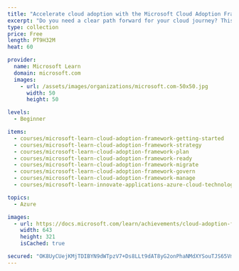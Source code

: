 ```yaml
---
title: "Accelerate cloud adoption with the Microsoft Cloud Adoption Framework for Azure"
excerpt: "Do you need a clear path forward for your cloud journey? This learning path includes best practice guidance to help you create a cloud strategy, define a cloud adoption plan, prepare your cloud environment with proper governance, and implement cloud operations in alignment with your organizational needs.  Cloud architects and IT professionals will learn and engage with the proven best practices, tools, and documentation in the Cloud Adoption Framework for Azure to build the technical knowledge needed to help your organization successfully adopt the cloud and meet business goals."
type: collection
price: Free
length: PT9H32M
heat: 60

provider:
  name: Microsoft Learn
  domain: microsoft.com
  images:
    - url: /assets/images/organizations/microsoft.com-50x50.jpg
      width: 50
      height: 50

levels:
  - Beginner

items:
  - courses/microsoft-learn-cloud-adoption-framework-getting-started
  - courses/microsoft-learn-cloud-adoption-framework-strategy
  - courses/microsoft-learn-cloud-adoption-framework-plan
  - courses/microsoft-learn-cloud-adoption-framework-ready
  - courses/microsoft-learn-cloud-adoption-framework-migrate
  - courses/microsoft-learn-cloud-adoption-framework-govern
  - courses/microsoft-learn-cloud-adoption-framework-manage
  - courses/microsoft-learn-innovate-applications-azure-cloud-technologies

topics:
  - Azure

images:
  - url: https://docs.microsoft.com/learn/achievements/cloud-adoption-framework-getting-started-social.png
    width: 643
    height: 321
    isCached: true

secured: "OK8UyCUejKMjTDIBYN9dWTpzV7+Ds8LLt9dAT8yG2onPhaNMdXYSouTJS65VmRILcW4KtkDHpLM/fPqocFuXxsXImy2o3na1Io8aKIS4CMvOFTbpRCsAQZ+4JtW016tmDqhlBAMKUCqpGyyEH69g2mnimGdgxyT+9EsJaDvjRSv/sS3o1DLIdoKDaWuPNIH47naGJDdVR6grAcNy9FdWCg2FkWCrn13risUuwtPwNJ0go0vRU8BgUEgLH1q0fF/8MZvYJs1Fe5oLRDUig5FdUrZU+54aL+V1hLJSkin2KLMNVeiI3ZDo7KTgkd4UbSztPqnED4quXnjLG4xvTKAJvZaxbL+A5XyC6uXoAU9hQEo=;+eDFM2ACknOu4J6AxlTmkA=="
---
```


